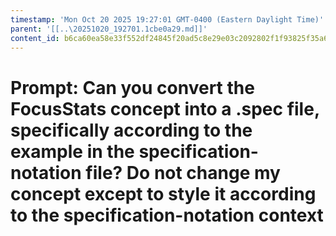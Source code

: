```yaml
---
timestamp: 'Mon Oct 20 2025 19:27:01 GMT-0400 (Eastern Daylight Time)'
parent: '[[..\20251020_192701.1cbe0a29.md]]'
content_id: b6ca60ea58e33f552df24845f20ad5c8e29e03c2092802f1f93825f35a6282cd
---
```


# Prompt: Can you convert the FocusStats concept into a .spec file, specifically according to the example in the specification-notation file? Do not change my concept except to style it according to the specification-notation context
